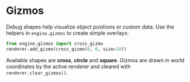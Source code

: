 # Gizmos

Debug shapes help visualize object positions or custom data. Use the helpers in
`engine.gizmos` to create simple overlays:

```python
from engine.gizmos import cross_gizmo
renderer.add_gizmo(cross_gizmo(0, 0, size=20))
```

Available shapes are **cross**, **circle** and **square**. Gizmos are drawn in
world coordinates by the active renderer and cleared with
`renderer.clear_gizmos()`.
